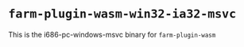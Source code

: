 # `farm-plugin-wasm-win32-ia32-msvc`

This is the i686-pc-windows-msvc binary for `farm-plugin-wasm`
